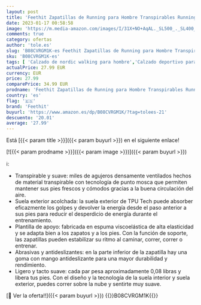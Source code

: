 ```yaml
---
layout: post
title: 'Feethit Zapatillas de Running para Hombre Transpirables Running Zapatos para Correr Gimnasio Deportives Transpirables Seguridad Atlético Trekking Negro 40'
date: 2023-01-17 00:58:58
image: 'https://m.media-amazon.com/images/I/31X+NO+AqAL._SL500_._SL400_.jpg'
comments: true
category: ofertas
author: 'tole.es'
slug: 'B08CVRGM1K-es Feethit Zapatillas de Running para Hombre Transpirables...'
sku: 'B08CVRGM1K-es'
tags: [ 'Calzado de nordic walking para hombre','Calzado deportivo para hombre','Moda','Moda Hombre','Zapatillas y calzado deportivo para hombre','Zapatos para hombre','feethit','zapatos','🇪🇸', ]
actualPrice: 27.99 EUR
currency: EUR
price: 27.99
comparePrice: 34.99 EUR
prodname: 'Feethit Zapatillas de Running para Hombre Transpirables Running Zapatos para Correr Gimnasio Deportives Transpirables Seguridad Atlético Trekking Negro 40'
country: 'es'
flag: '🇪🇸'
brand: 'Feethit'
buyurl: 'https://www.amazon.es/dp/B08CVRGM1K/?tag=tolees-21'
descuento: '20.01'
average: '27.99'
---
```


Está [{{< param title >}}]({{< param buyurl >}}) en el siguiente enlace!

[![{{< param prodname >}}]({{< param image >}})]({{< param buyurl >}})

ℹ️:

- Transpirable y suave: miles de agujeros densamente ventilados hechos de material transpirable con tecnología de punto mosca que permiten mantener sus pies frescos y cómodos gracias a la buena circulación del aire.
- Suela exterior acolchada: la suela exterior de TPU Tech puede absorber eficazmente los golpes y devolver la energía desde el paso anterior a sus pies para reducir el desperdicio de energía durante el entrenamiento.
- Plantilla de apoyo: fabricada en espuma viscoelástica de alta elasticidad y se adapta bien a los zapatos y a los pies. Con la función de soporte, las zapatillas pueden estabilizar su ritmo al caminar, correr, correr o entrenar.
- Abrasivas y antideslizantes: en la parte inferior de la zapatilla hay una goma con mango antideslizante para una mayor durabilidad y rendimiento.
- Ligero y tacto suave: cada par pesa aproximadamente 0,08 libras y libera tus pies. Con el diseño y la tecnología de la suela interior y suela exterior, puedes correr sobre la nube y sentirte muy suave.

[🛒 Ver la oferta!!]({{< param buyurl >}})
{{<world>}}B08CVRGM1K{{</world>}}
